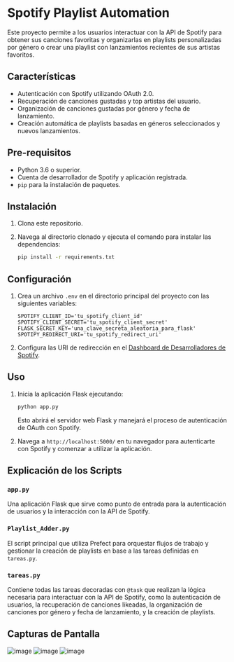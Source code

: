 # Spotify Playlist Automation

Este proyecto permite a los usuarios interactuar con la API de Spotify para obtener sus canciones favoritas y organizarlas en playlists personalizadas por género o crear una playlist con lanzamientos recientes de sus artistas favoritos.

## Características

- Autenticación con Spotify utilizando OAuth 2.0.
- Recuperación de canciones gustadas y top artistas del usuario.
- Organización de canciones gustadas por género y fecha de lanzamiento.
- Creación automática de playlists basadas en géneros seleccionados y nuevos lanzamientos.

## Pre-requisitos

- Python 3.6 o superior.
- Cuenta de desarrollador de Spotify y aplicación registrada.
- `pip` para la instalación de paquetes.

## Instalación

1. Clona este repositorio.
2. Navega al directorio clonado y ejecuta el comando para instalar las dependencias:

    ```bash
    pip install -r requirements.txt
    ```

## Configuración

1. Crea un archivo `.env` en el directorio principal del proyecto con las siguientes variables:

    ```plaintext
    SPOTIFY_CLIENT_ID='tu_spotify_client_id'
    SPOTIFY_CLIENT_SECRET='tu_spotify_client_secret'
    FLASK_SECRET_KEY='una_clave_secreta_aleatoria_para_flask'
    SPOTIPY_REDIRECT_URI='tu_spotify_redirect_uri'
    ```

2. Configura las URI de redirección en el [Dashboard de Desarrolladores de Spotify](https://developer.spotify.com/dashboard/applications).

## Uso

1. Inicia la aplicación Flask ejecutando:

    ```bash
    python app.py
    ```

    Esto abrirá el servidor web Flask y manejará el proceso de autenticación de OAuth con Spotify.

2. Navega a `http://localhost:5000/` en tu navegador para autenticarte con Spotify y comenzar a utilizar la aplicación.

## Explicación de los Scripts

### `app.py`

Una aplicación Flask que sirve como punto de entrada para la autenticación de usuarios y la interacción con la API de Spotify.

### `Playlist_Adder.py`

El script principal que utiliza Prefect para orquestar flujos de trabajo y gestionar la creación de playlists en base a las tareas definidas en `tareas.py`.

### `tareas.py`

Contiene todas las tareas decoradas con `@task` que realizan la lógica necesaria para interactuar con la API de Spotify, como la autenticación de usuarios, la recuperación de canciones likeadas, la organización de canciones por género y fecha de lanzamiento, y la creación de playlists.


## Capturas de Pantalla 
![image](https://github.com/JoosR1205/Spotify-Playlist/assets/160549504/1ec6171d-3332-47ee-a4cb-7bad481739bb)
![image](https://github.com/JoosR1205/Spotify-Playlist/assets/160549504/f3c47a5c-765d-49ac-91ad-eafeab560a84)
![image](https://github.com/JoosR1205/Spotify-Playlist/assets/160549504/9082592f-f846-41be-a447-d76ca147d63c)
